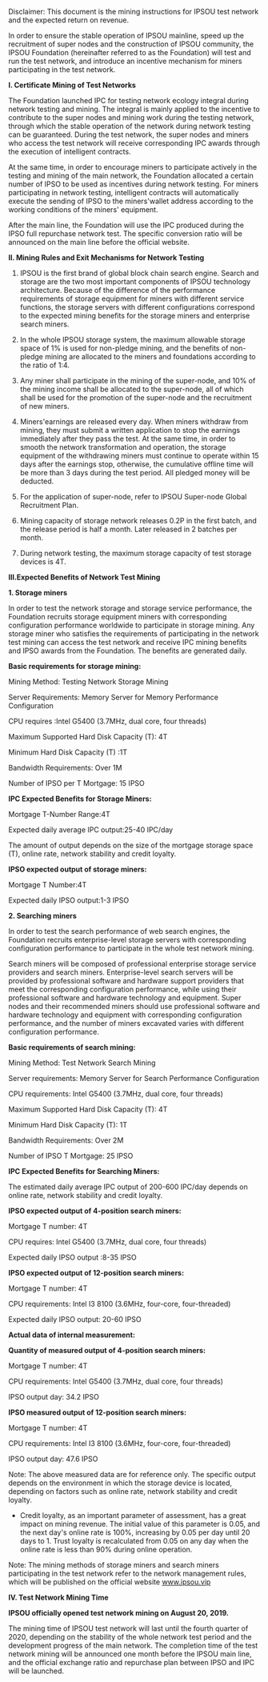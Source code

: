 Disclaimer: This document is the mining instructions for IPSOU test network and the expected return on revenue.

In order to ensure the stable operation of IPSOU mainline, speed up the recruitment of super nodes and the construction of IPSOU community, the IPSOU Foundation (hereinafter referred to as the Foundation) will test and run the test network, and introduce an incentive mechanism for miners participating in the test network.


**Ⅰ. Certificate Mining of Test Networks**

The Foundation launched IPC for testing network ecology integral during network testing and mining. The integral is mainly applied to the incentive to contribute to the super nodes and mining work during the testing network, through which the stable operation of the network during network testing can be guaranteed. During the test network, the super nodes and miners who access the test network will receive corresponding IPC awards through the execution of intelligent contracts.

At the same time, in order to encourage miners to participate actively in the testing and mining of the main network, the Foundation allocated a certain number of IPSO to be used as incentives during network testing. For miners participating in network testing, intelligent contracts will automatically execute the sending of IPSO to the miners'wallet address according to the working conditions of the miners' equipment.

After the main line, the Foundation will use the IPC produced during the IPSO full repurchase network test. The specific conversion ratio will be announced on the main line before the official website.


**Ⅱ. Mining Rules and Exit Mechanisms for Network Testing**

1. IPSOU is the first brand of global block chain search engine. Search and storage are the two most important components of IPSOU technology architecture. Because of the difference of the performance requirements of storage equipment for miners with different service functions, the storage servers with different configurations correspond to the expected mining benefits for the storage miners and enterprise search miners.

2. In the whole IPSOU storage system, the maximum allowable storage space of 1% is used for non-pledge mining, and the benefits of non-pledge mining are allocated to the miners and foundations according to the ratio of 1:4.

3. Any miner shall participate in the mining of the super-node, and 10% of the mining income shall be allocated to the super-node, all of which shall be used for the promotion of the super-node and the recruitment of new miners.

4. Miners'earnings are released every day. When miners withdraw from mining, they must submit a written application to stop the earnings immediately after they pass the test. At the same time, in order to smooth the network transformation and operation, the storage equipment of the withdrawing miners must continue to operate within 15 days after the earnings stop, otherwise, the cumulative offline time will be more than 3 days during the test period. All pledged money will be deducted.

5. For the application of super-node, refer to IPSOU Super-node Global Recruitment Plan.

6. Mining capacity of storage network releases 0.2P in the first batch, and the release period is half a month. Later released in 2 batches per month.

7. During network testing, the maximum storage capacity of test storage devices is 4T.

**Ⅲ.Expected Benefits of Network Test Mining**

**1. Storage miners**

In order to test the network storage and storage service performance, the Foundation recruits storage equipment miners with corresponding configuration performance worldwide to participate in storage mining. Any storage miner who satisfies the requirements of participating in the network test mining can access the test network and receive IPC mining benefits and IPSO awards from the Foundation. The benefits are generated daily.


**Basic requirements for storage mining:**

Mining Method: Testing Network Storage Mining

Server Requirements: Memory Server for Memory Performance Configuration

CPU requires :Intel G5400 (3.7MHz, dual core, four threads)

Maximum Supported Hard Disk Capacity (T): 4T

Minimum Hard Disk Capacity (T) :1T

Bandwidth Requirements: Over 1M

Number of IPSO per T Mortgage: 15 IPSO


**IPC Expected Benefits for Storage Miners:**

Mortgage T-Number Range:4T

Expected daily average IPC output:25-40 IPC/day

The amount of output depends on the size of the mortgage storage space (T), online rate, network stability and credit loyalty.


**IPSO expected output of storage miners:**

Mortgage T Number:4T

Expected daily IPSO output:1-3 IPSO


**2. Searching miners**

In order to test the search performance of web search engines, the Foundation recruits enterprise-level storage servers with corresponding configuration performance to participate in the whole test network mining.

Search miners will be composed of professional enterprise storage service providers and search miners. Enterprise-level search servers will be provided by professional software and hardware support providers that meet the corresponding configuration performance, while using their professional software and hardware technology and equipment. Super nodes and their recommended miners should use professional software and hardware technology and equipment with corresponding configuration performance, and the number of miners excavated varies with different configuration performance.


**Basic requirements of search mining:**

Mining Method: Test Network Search Mining

Server requirements: Memory Server for Search Performance Configuration

CPU requirements: Intel G5400 (3.7MHz, dual core, four threads)

Maximum Supported Hard Disk Capacity (T): 4T

Minimum Hard Disk Capacity (T): 1T

Bandwidth Requirements: Over 2M

Number of IPSO T Mortgage: 25 IPSO


**IPC Expected Benefits for Searching Miners:**

The estimated daily average IPC output of 200-600 IPC/day depends on online rate, network stability and credit loyalty.


**IPSO expected output of 4-position search miners:**

Mortgage T number: 4T

CPU requires: Intel G5400 (3.7MHz, dual core, four threads)

Expected daily IPSO output :8-35 IPSO


**IPSO expected output of 12-position search miners:**

Mortgage T number: 4T

CPU requirements: Intel I3 8100 (3.6MHz, four-core, four-threaded)

Expected daily IPSO output: 20-60 IPSO


**Actual data of internal measurement:**


**Quantity of measured output of 4-position search miners:**

Mortgage T number: 4T

CPU requirements: Intel G5400 (3.7MHz, dual core, four threads)

IPSO output day: 34.2 IPSO


**IPSO measured output of 12-position search miners:**

Mortgage T number: 4T

CPU requirements: Intel I3 8100 (3.6MHz, four-core, four-threaded)

IPSO output day: 47.6 IPSO

Note: The above measured data are for reference only. The specific output depends on the environment in which the storage device is located, depending on factors such as online rate, network stability and credit loyalty.

* Credit loyalty, as an important parameter of assessment, has a great impact on mining revenue. The initial value of this parameter is 0.05, and the next day's online rate is 100%, increasing by 0.05 per day until 20 days to 1. Trust loyalty is recalculated from 0.05 on any day when the online rate is less than 90% during online operation.

Note: The mining methods of storage miners and search miners participating in the test network refer to the network management rules, which will be published on the official website www.ipsou.vip


**IV. Test Network Mining Time**

**IPSOU officially opened test network mining on August 20, 2019.**

The mining time of IPSOU test network will last until the fourth quarter of 2020, depending on the stability of the whole network test period and the development progress of the main network. The completion time of the test network mining will be announced one month before the IPSOU main line, and the official exchange ratio and repurchase plan between IPSO and IPC will be launched.
